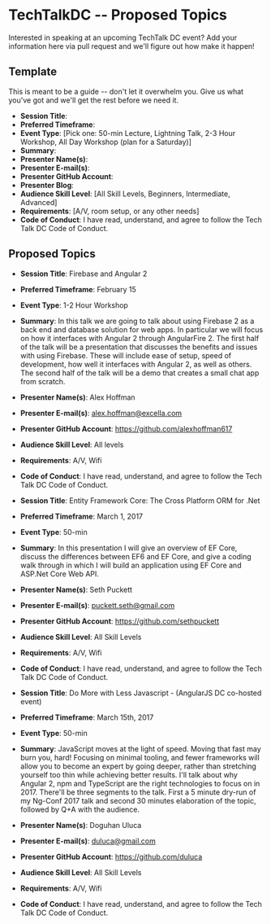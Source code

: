 # TechTalkDC -- Proposed Topics
Interested in speaking at an upcoming TechTalk DC event? Add your information here via pull request and we'll figure out how make it happen!

## Template
This is meant to be a guide -- don't let it overwhelm you. Give us what you've got and we'll get the rest before we need it.
 
* **Session Title**:  
 * **Preferred Timeframe**:  
 * **Event Type**: [Pick one: 50-min Lecture, Lightning Talk, 2-3 Hour Workshop, All Day Workshop (plan for a Saturday)]
 * **Summary**: 
 * **Presenter Name(s)**: 
 * **Presenter E-mail(s)**: 
 * **Presenter GitHub Account**: 
 * **Presenter Blog**: 
 * **Audience Skill Level**: [All Skill Levels, Beginners, Intermediate, Advanced]
 * **Requirements**: [A/V, room setup, or any other needs]
 * **Code of Conduct**: I have read, understand, and agree to follow the Tech Talk DC Code of Conduct.

## Proposed Topics

* **Session Title**:  Firebase and Angular 2
 * **Preferred Timeframe**:  February 15
 * **Event Type**: 1-2 Hour Workshop
 * **Summary**: In this talk we are going to talk about using Firebase 2 as a back end and database solution for web apps. In particular we will focus on how it interfaces with Angular 2 through AngularFire 2. The first half of the talk will be a presentation that discusses the benefits and issues with using Firebase. These will include ease of setup, speed of development, how well it interfaces with Angular 2, as well as others. The second half of the talk will be a demo that creates a small chat app from scratch.
 * **Presenter Name(s)**:  Alex Hoffman
 * **Presenter E-mail(s)**: alex.hoffman@excella.com	
 * **Presenter GitHub Account**: https://github.com/alexhoffman617
 * **Audience Skill Level**: All levels
 * **Requirements**: A/V, Wifi
 * **Code of Conduct**: I have read, understand, and agree to follow the Tech Talk DC Code of Conduct.

* **Session Title**: Entity Framework Core: The Cross Platform ORM for .Net
 * **Preferred Timeframe**:  March 1, 2017
 * **Event Type**: 50-min
 * **Summary**: In this presentation I will give an overview of EF Core, discuss the differences between EF6 and EF Core, and give a coding walk through in which I will build an application using EF Core and ASP.Net Core Web API.
 * **Presenter Name(s)**:  Seth Puckett
 * **Presenter E-mail(s)**: puckett.seth@gmail.com
 * **Presenter GitHub Account**: https://github.com/sethpuckett
 * **Audience Skill Level**: All Skill Levels
 * **Requirements**: A/V, Wifi
 * **Code of Conduct**: I have read, understand, and agree to follow the Tech Talk DC Code of Conduct.
 
* **Session Title**: Do More with Less Javascript - (AngularJS DC co-hosted event)
 * **Preferred Timeframe**:  March 15th, 2017
 * **Event Type**: 50-min
 * **Summary**: JavaScript moves at the light of speed. Moving that fast may burn you, hard! Focusing on minimal tooling, and fewer frameworks will allow you to become an expert by going deeper, rather than stretching yourself too thin while achieving better results. I'll talk about why Angular 2, npm and TypeScript are the right technologies to focus on in 2017. There'll be three segments to the talk. First a 5 minute dry-run of my Ng-Conf 2017 talk and second 30 minutes elaboration of the topic, followed by Q+A with the audience.
 * **Presenter Name(s)**:  Doguhan Uluca
 * **Presenter E-mail(s)**: duluca@gmail.com
 * **Presenter GitHub Account**: https://github.com/duluca
 * **Audience Skill Level**: All Skill Levels
 * **Requirements**: A/V, Wifi
 * **Code of Conduct**: I have read, understand, and agree to follow the Tech Talk DC Code of Conduct.
